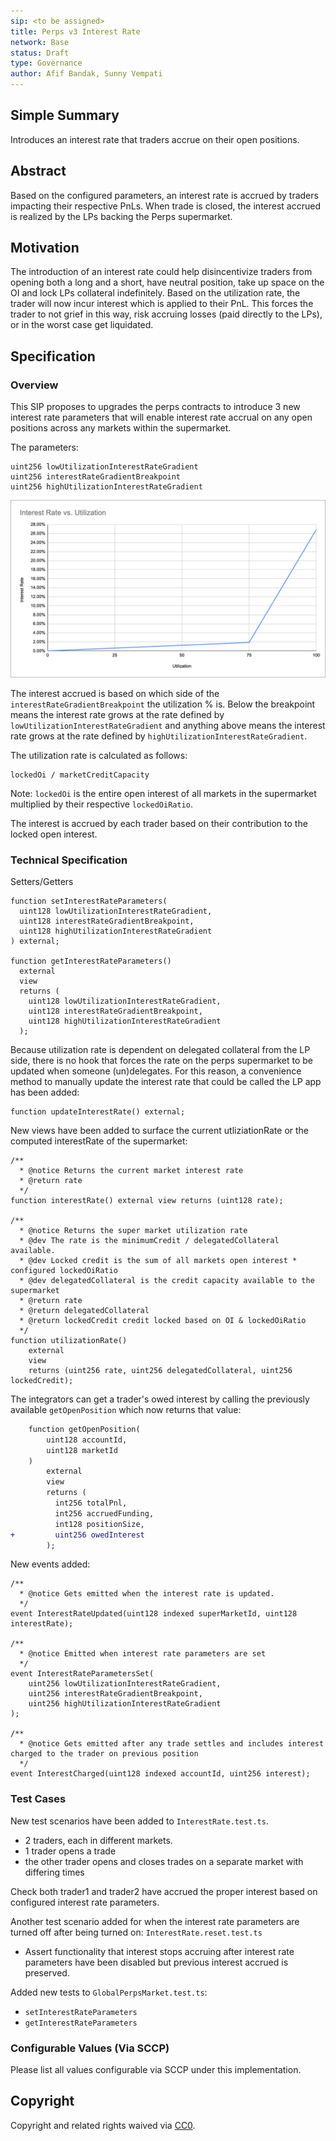 ```yaml
---
sip: <to be assigned>
title: Perps v3 Interest Rate
network: Base
status: Draft
type: Governance
author: Afif Bandak, Sunny Vempati
---
```


## Simple Summary

<!--"If you can't explain it simply, you don't understand it well enough." Simply describe the outcome the proposed changes intends to achieve. This should be non-technical and accessible to a casual community member.-->

Introduces an interest rate that traders accrue on their open positions.

## Abstract

<!--A short (~200 word) description of the proposed change, the abstract should clearly describe the proposed change. This is what *will* be done if the SIP is implemented, not *why* it should be done or *how* it will be done. If the SIP proposes deploying a new contract, write, "we propose to deploy a new contract that will do x".-->

Based on the configured parameters, an interest rate is accrued by traders impacting their respective PnLs. When trade is closed, the interest accrued is realized by the LPs backing the Perps supermarket.

## Motivation

<!--This is the problem statement. This is the *why* of the SIP. It should clearly explain *why* the current state of the protocol is inadequate.  It is critical that you explain *why* the change is needed, if the SIP proposes changing how something is calculated, you must address *why* the current calculation is inaccurate or wrong. This is not the place to describe how the SIP will address the issue!-->

The introduction of an interest rate could help disincentivize traders from opening both a long and a short, have neutral position, take up space on the OI and lock LPs collateral indefinitely. Based on the utilization rate, the trader will now incur interest which is applied to their PnL. This forces the trader to not grief in this way, risk accruing losses (paid directly to the LPs), or in the worst case get liquidated.

## Specification

<!--The specification should describe the syntax and semantics of any new feature, there are five sections
1. Overview
2. Rationale
3. Technical Specification
4. Test Cases
5. Configurable Values
-->

### Overview

<!--This is a high level overview of *how* the SIP will solve the problem. The overview should clearly describe how the new feature will be implemented.-->

This SIP proposes to upgrades the perps contracts to introduce 3 new interest rate parameters that will enable interest rate accrual on any open positions across any markets within the supermarket.

The parameters:

```
uint256 lowUtilizationInterestRateGradient
uint256 interestRateGradientBreakpoint
uint256 highUtilizationInterestRateGradient
```

![interest-rate.png](assets/sip-354/interest.png)

The interest accrued is based on which side of the `interestRateGradientBreakpoint` the utilization % is. Below the breakpoint means the interest rate grows at the rate defined by `lowUtilizationInterestRateGradient` and anything above means the interest rate grows at the rate defined by `highUtilizationInterestRateGradient`.

The utilization rate is calculated as follows:

```
lockedOi / marketCreditCapacity
```

Note: `lockedOi` is the entire open interest of all markets in the supermarket multiplied by their respective `lockedOiRatio`.

The interest is accrued by each trader based on their contribution to the locked open interest.

### Technical Specification

<!--The technical specification should outline the public API of the changes proposed. That is, changes to any of the interfaces Synthetix currently exposes or the creations of new ones.-->

Setters/Getters

```
function setInterestRateParameters(
  uint128 lowUtilizationInterestRateGradient,
  uint128 interestRateGradientBreakpoint,
  uint128 highUtilizationInterestRateGradient
) external;

function getInterestRateParameters()
  external
  view
  returns (
    uint128 lowUtilizationInterestRateGradient,
    uint128 interestRateGradientBreakpoint,
    uint128 highUtilizationInterestRateGradient
  );
```

Because utilization rate is dependent on delegated collateral from the LP side, there is no hook that forces the rate on the perps supermarket to be updated when someone (un)delegates. For this reason, a convenience method to manually update the interest rate that could be called the LP app has been added:

```
function updateInterestRate() external;
```

New views have been added to surface the current utliziationRate or the computed interestRate of the supermarket:

```
/**
  * @notice Returns the current market interest rate
  * @return rate
  */
function interestRate() external view returns (uint128 rate);

/**
  * @notice Returns the super market utilization rate
  * @dev The rate is the minimumCredit / delegatedCollateral available.
  * @dev Locked credit is the sum of all markets open interest * configured lockedOiRatio
  * @dev delegatedCollateral is the credit capacity available to the supermarket
  * @return rate
  * @return delegatedCollateral
  * @return lockedCredit credit locked based on OI & lockedOiRatio
  */
function utilizationRate()
    external
    view
    returns (uint256 rate, uint256 delegatedCollateral, uint256 lockedCredit);
```

The integrators can get a trader's owed interest by calling the previously available `getOpenPosition` which now returns that value:

```diff
    function getOpenPosition(
        uint128 accountId,
        uint128 marketId
    )
        external
        view
        returns (
          int256 totalPnl,
          int256 accruedFunding,
          int128 positionSize,
+         uint256 owedInterest
        );
```

New events added:

```
/**
  * @notice Gets emitted when the interest rate is updated.
  */
event InterestRateUpdated(uint128 indexed superMarketId, uint128 interestRate);

/**
  * @notice Emitted when interest rate parameters are set
  */
event InterestRateParametersSet(
    uint256 lowUtilizationInterestRateGradient,
    uint256 interestRateGradientBreakpoint,
    uint256 highUtilizationInterestRateGradient
);

/**
  * @notice Gets emitted after any trade settles and includes interest charged to the trader on previous position
  */
event InterestCharged(uint128 indexed accountId, uint256 interest);
```

### Test Cases

<!--Test cases for an implementation are mandatory for SIPs but can be included with the implementation..-->

New test scenarios have been added to `InterestRate.test.ts`.

- 2 traders, each in different markets.
- 1 trader opens a trade
- the other trader opens and closes trades on a separate market with differing times

Check both trader1 and trader2 have accrued the proper interest based on configured interest rate parameters.

Another test scenario added for when the interest rate parameters are turned off after being turned on: `InterestRate.reset.test.ts`

- Assert functionality that interest stops accruing after interest rate parameters have been disabled but previous interest accrued is preserved.

Added new tests to `GlobalPerpsMarket.test.ts`:

- `setInterestRateParameters`
- `getInterestRateParameters`

### Configurable Values (Via SCCP)

<!--Please list all values configurable via SCCP under this implementation.-->

Please list all values configurable via SCCP under this implementation.

## Copyright

Copyright and related rights waived via [CC0](https://creativecommons.org/publicdomain/zero/1.0/).
